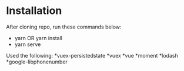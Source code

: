 # Installation

After cloning repo, run these commands below: 

* yarn OR yarn install
* yarn serve


Used the following:
*vuex-persistedstate
*vuex
*vue
*moment
*lodash
*google-libphonenumber

